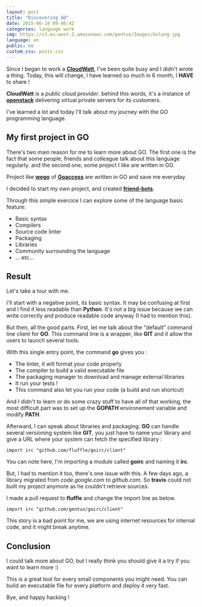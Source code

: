 ```yaml
---
layout: post
title: "Discovering GO"
date: 2015-06-18 09:46:42
categories: language work
img: https://s3.eu-west-2.amazonaws.com/gentux/Images/Golang.jpg
language: en
public: no
custom_css: posts.css
---
```


Since I began to work a [**CloudWatt**](http://www.cloudwatt.com/), I've been
quite busy and I didn't wrote a thing. Today, this will change, I have learned
so much in 6 month, I **HAVE** to share !

**CloudWatt** is a *public cloud provider*. behind this words, it's a instance
of [**openstack**](http://www.openstack.org) delivering virtual private servers
for its customers.

I've learned a lot and today I'll talk about my journey with the GO programming
language.


## My first project in GO

There's two main reason for me to learn more about GO. The first one is the fact
that some people, friends and colleague talk about this language regularly. and
the second one, some project I like are written in GO.

Project like [**wego**](https://github.com/schachmat/wego) of
[**Goaccess**](https://github.com/allinurl/goaccess) are written in GO and save
me everyday.

I decided to start my own project, and created
[**friend-bots**](https://github.com/Gentux/friend-bots).

Through this simple exercice I can explore some of the language basic feature:

* Basic syntax
* Compilers
* Source code linter
* Packaging
* Libraries
* Community surrounding the language
* … etc…

## Result

Let's take a tour with me.

I'll start with a negative point, its basic syntax. It may be confusing at first
and I find it less readable than **Python**. It's not a big issue because we can
write correctly and produce readable code anyway (I had to mention this).

But then, all the good parts. First, let me talk about the "default" command
line client for **GO**. This command line is a wrapper, like **GIT** and it
allow the users to launch several tools.

With this single entry point, the command **go** gives you :

* The linter, it will format your code properly
* The compiler to build a valid executable file
* The packaging manager to download and manage external libraries
* It run your tests !
* This command also let you run your code (a build and run shortcut)

And I didn't to learn or do some crazy stuff to have all of that working, the
most difficult part was to set up the **GOPATH** environement variable and modify
**PATH**.

Afterward, I can speak about libraries and packaging. **GO** can handle several
versioning system like **GIT**, you just have to name your library and give a
URL where your system can fetch the specified library :


```
import irc "github.com/fluffle/goirc/client"
```

You can note here, I'm importing a module called **goirc** and naming it
**irc**.

But, I had to mention it too, there's one issue with this. A few days ago, a
library migrated from *code.google.com* to *github.com*. So **travis** could not
built my project anymore as he couldn't retrieve sources.

I made a pull request to **fluffle** and change the import line as below.

```
import irc "github.com/gentux/goirc/client"
```

This story is a bad point for me, we are using internet resources for internal
code, and it might break anytime.


## Conclusion

I could talk more about GO, but I really think you should give it a try if you
want to learn more :)

This is a great tool for every small components you might need. You can build an
executable file for every platform and deploy it very fast.

Bye, and happy hacking !
